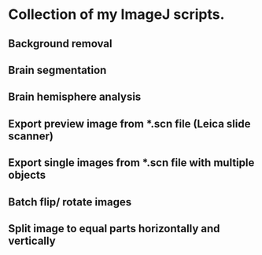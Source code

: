 # Collection of my ImageJ scripts.

## Background removal

## Brain segmentation

## Brain hemisphere analysis

## Export preview image from *.scn file (Leica slide scanner)

## Export single images from *.scn file with multiple objects

## Batch flip/ rotate images

## Split image to equal parts horizontally and vertically
